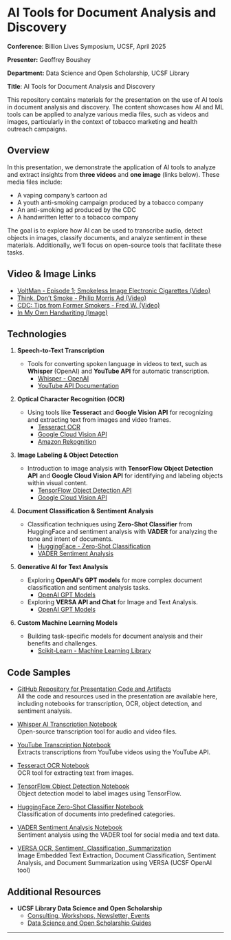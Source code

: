 # AI Tools for Document Analysis and Discovery

**Conference**: Billion Lives Symposium, UCSF, April 2025

**Presenter:** Geoffrey Boushey  

**Department:** Data Science and Open Scholarship, UCSF Library

**Title**: AI Tools for Document Analysis and Discovery

This repository contains materials for the presentation on the use of AI tools in document analysis and discovery. The content showcases how AI and ML tools can be applied to analyze various media files, such as videos and images, particularly in the context of tobacco marketing and health outreach campaigns.

## Overview

In this presentation, we demonstrate the application of AI tools to analyze and extract insights from **three videos** and **one image** (links below). These media files include:

- A vaping company’s cartoon ad
- A youth anti-smoking campaign produced by a tobacco company
- An anti-smoking ad produced by the CDC
- A handwritten letter to a tobacco company

The goal is to explore how AI can be used to transcribe audio, detect objects in images, classify documents, and analyze sentiment in these materials. Additionally, we’ll focus on open-source tools that facilitate these tasks.

## Video & Image Links

- [VoltMan - Episode 1; Smokeless Image Electronic Cigarettes (Video)](https://archive.org/details/tobacco_yqwg0225)
- [Think. Don’t Smoke - Philip Morris Ad (Video)](https://archive.org/details/tobacco_wbr62a00)
- [CDC: Tips from Former Smokers - Fred W. (Video)](https://www.youtube.com/watch?v=CuPk1cLrq_s)
- [In My Own Handwriting (Image)](https://www.industrydocuments.ucsf.edu/tobacco/docs/#id=ytxk0091)

## Technologies

1. **Speech-to-Text Transcription**
   - Tools for converting spoken language in videos to text, such as **Whisper** (OpenAI) and **YouTube API** for automatic transcription.
     - [Whisper - OpenAI](https://openai.com/research/whisper)
     - [YouTube API Documentation](https://developers.google.com/youtube/v3)

2. **Optical Character Recognition (OCR)**
   - Using tools like **Tesseract** and **Google Vision API** for recognizing and extracting text from images and video frames.
     - [Tesseract OCR](https://github.com/tesseract-ocr/tesseract)
     - [Google Cloud Vision API](https://cloud.google.com/vision)
     - [Amazon Rekognition](https://aws.amazon.com/rekognition/)

3. **Image Labeling & Object Detection**
   - Introduction to image analysis with **TensorFlow Object Detection API** and **Google Cloud Vision API** for identifying and labeling objects within visual content.
     - [TensorFlow Object Detection API](https://tensorflow.org/lite/models/object_detection/overview)
     - [Google Cloud Vision API](https://cloud.google.com/vision)

4. **Document Classification & Sentiment Analysis**
   - Classification techniques using **Zero-Shot Classifier** from HuggingFace and sentiment analysis with **VADER** for analyzing the tone and intent of documents.
     - [HuggingFace - Zero-Shot Classification](https://huggingface.co/transformers/main_classes/pipelines.html#zero-shot-classification)
     - [VADER Sentiment Analysis](https://github.com/cjhutto/vaderSentiment)

5. **Generative AI for Text Analysis**
   - Exploring **OpenAI's GPT models** for more complex document classification and sentiment analysis tasks.
     - [OpenAI GPT Models](https://openai.com/gpt-3)
   - Exploring **VERSA API and Chat** for Image and Text Analysis.
     - [OpenAI GPT Models](https://ai.ucsf.edu/platforms-tools-and-resources/ucsf-versa)

6. **Custom Machine Learning Models**
   - Building task-specific models for document analysis and their benefits and challenges.
     - [Scikit-Learn - Machine Learning Library](https://scikit-learn.org/stable/)

## Code Samples

- [GitHub Repository for Presentation Code and Artifacts](https://github.com/geoffswc/Libguide-AI-Tools-Archival-Research)  
  All the code and resources used in the presentation are available here, including notebooks for transcription, OCR, object detection, and sentiment analysis.

- [Whisper AI Transcription Notebook](https://github.com/geoffswc/Libguide-AI-Tools-Archival-Research/blob/main/Whisper_AI_Transcript.ipynb)  
  Open-source transcription tool for audio and video files.

- [YouTube Transcription Notebook](https://github.com/geoffswc/Libguide-AI-Tools-Archival-Research/blob/main/Youtube_Transcript.ipynb)  
  Extracts transcriptions from YouTube videos using the YouTube API.

- [Tesseract OCR Notebook](https://github.com/geoffswc/Libguide-AI-Tools-Archival-Research/blob/main/Python_Tesseract_OCR.ipynb)  
  OCR tool for extracting text from images.

- [TensorFlow Object Detection Notebook](https://github.com/geoffswc/Libguide-AI-Tools-Archival-Research/blob/main/TensorFlow_Labels.ipynb)  
  Object detection model to label images using TensorFlow.

- [HuggingFace Zero-Shot Classifier Notebook](https://github.com/geoffswc/Libguide-AI-Tools-Archival-Research/blob/main/HuggingFace_ZeroShot_Classifier.ipynb)  
  Classification of documents into predefined categories.

- [VADER Sentiment Analysis Notebook](https://github.com/geoffswc/Libguide-AI-Tools-Archival-Research/blob/main/Vader_Sentiment.ipynb)  
  Sentiment analysis using the VADER tool for social media and text data.

- [VERSA OCR, Sentiment, Classification, Summarization ](h[ttps://github.com/geoffswc/Libguide-AI-Tools-Archival-Research/blob/main/Vader_Sentiment.ipynb](https://github.com/geoffswc/Libguide-AI-Tools-Archival-Research/blob/main/versa-text-image.ipynb))  
  Image Embedded Text Extraction, Document Classification, Sentiment Analysis, and Document Summarization using VERSA (UCSF OpenAI tool)

## Additional Resources

- **UCSF Library Data Science and Open Scholarship**  
  - [Consulting, Workshops, Newsletter, Events](https://library.ucsf.edu/data-science)
  - [Data Science and Open Scholarship Guides](https://guides.ucsf.edu/data-science)

---

